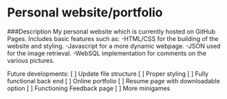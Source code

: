 # Personal website/portfolio

###Description
My personal website which is currently hosted on GitHub Pages. 
Includes basic features such as:
-HTML/CSS for the building of the website and styling.
-Javascript for a more dynamic webpage.
-JSON used for the image retrieval.
-WebSQL implementation for comments on the various pictures.

Future developments:
[ ] Update file structure
[ ] Proper styling
[ ] Fully functional back end
[ ] Online portfolio
[ ] Resume page with downloadable option
[ ] Functioning Feedback page
[ ] More minigames